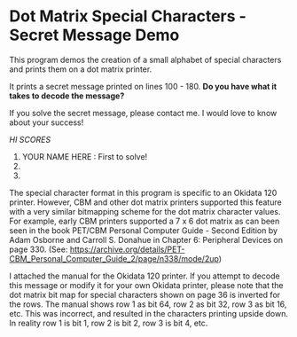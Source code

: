 # Dot Matrix Special Characters - Secret Message Demo 

This program demos the creation of a small alphabet of special characters and prints them on a dot matrix printer.

It prints a secret message printed on lines 100 - 180. **Do you have what it takes to decode the message?**

If you solve the secret message, please contact me. I would love to know about your success!

_HI SCORES_
1. YOUR NAME HERE : First to solve!
2.
3.

The special character format in this program is specific to an Okidata 120 printer. However, CBM and other dot matrix printers supported this feature with a very similar bitmapping scheme for the dot matrix character values. For example, early CBM printers supported a 7 x 6 dot matrix as can been seen in the book PET/CBM Personal Computer Guide - Second Edition by Adam Osborne and Carroll S. Donahue in Chapter 6: Peripheral Devices on page 330. (See: https://archive.org/details/PET-CBM_Personal_Computer_Guide_2/page/n338/mode/2up)

I attached the manual for the Okidata 120 printer. If you attempt to decode this message or modify it for your own Okidata printer, please note that the dot matrix bit map for special characters shown on page 36 is inverted for the rows. The manual shows row 1 as bit 64, row 2 as bit 32, row 3 as bit 16, etc. This was incorrect, and resulted in the characters printing upside down. In reality row 1 is bit 1, row 2 is bit 2, row 3 is bit 4, etc.
